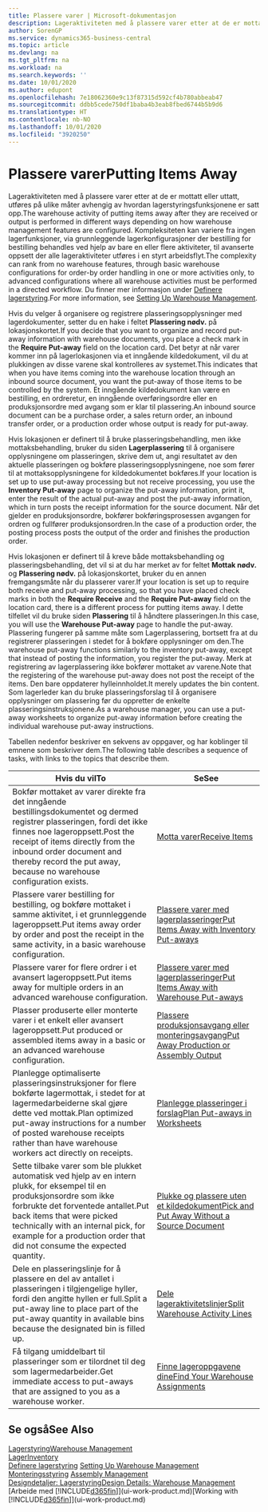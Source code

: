 ```yaml
---
title: Plassere varer | Microsoft-dokumentasjon
description: Lageraktiviteten med å plassere varer etter at de er mottatt eller uttatt, utføres på ulike måter avhengig av hvordan lagerstyringsfunksjonene er satt opp.
author: SorenGP
ms.service: dynamics365-business-central
ms.topic: article
ms.devlang: na
ms.tgt_pltfrm: na
ms.workload: na
ms.search.keywords: ''
ms.date: 10/01/2020
ms.author: edupont
ms.openlocfilehash: 7e18062360e9c13f87315d592cf4b780abbeab47
ms.sourcegitcommit: ddbb5cede750df1baba4b3eab8fbed6744b5b9d6
ms.translationtype: HT
ms.contentlocale: nb-NO
ms.lasthandoff: 10/01/2020
ms.locfileid: "3920250"
---
```

# <a name="putting-items-away"></a><span data-ttu-id="d6e90-103">Plassere varer</span><span class="sxs-lookup"><span data-stu-id="d6e90-103">Putting Items Away</span></span>
<span data-ttu-id="d6e90-104">Lageraktiviteten med å plassere varer etter at de er mottatt eller uttatt, utføres på ulike måter avhengig av hvordan lagerstyringsfunksjonene er satt opp.</span><span class="sxs-lookup"><span data-stu-id="d6e90-104">The warehouse activity of putting items away after they are received or output is performed in different ways depending on how warehouse management features are configured.</span></span> <span data-ttu-id="d6e90-105">Kompleksiteten kan variere fra ingen lagerfunksjoner, via grunnleggende lagerkonfigurasjoner der bestilling for bestilling behandles ved hjelp av bare en eller flere aktiviteter, til avanserte oppsett der alle lageraktiviteter utføres i en styrt arbeidsflyt.</span><span class="sxs-lookup"><span data-stu-id="d6e90-105">The complexity can rank from no warehouse features, through basic warehouse configurations for order-by order handling in one or more activities only, to advanced configurations where all warehouse activities must be performed in a directed workflow.</span></span> <span data-ttu-id="d6e90-106">Du finner mer informasjon under [Definere lagerstyring](warehouse-setup-warehouse.md).</span><span class="sxs-lookup"><span data-stu-id="d6e90-106">For more information, see [Setting Up Warehouse Management](warehouse-setup-warehouse.md).</span></span>

<span data-ttu-id="d6e90-107">Hvis du velger å organisere og registrere plasseringsopplysninger med lagerdokumenter, setter du en hake i feltet **Plassering nødv.** på lokasjonskortet.</span><span class="sxs-lookup"><span data-stu-id="d6e90-107">If you decide that you want to organize and record put-away information with warehouse documents, you place a check mark in the **Require Put-away** field on the location card.</span></span> <span data-ttu-id="d6e90-108">Det betyr at når varer kommer inn på lagerlokasjonen via et inngående kildedokument, vil du at plukkingen av disse varene skal kontrolleres av systemet.</span><span class="sxs-lookup"><span data-stu-id="d6e90-108">This indicates that when you have items coming into the warehouse location through an inbound source document, you want the put-away of those items to be controlled by the system.</span></span> <span data-ttu-id="d6e90-109">Et inngående kildedokument kan være en bestilling, en ordreretur, en inngående overføringsordre eller en produksjonsordre med avgang som er klar til plassering.</span><span class="sxs-lookup"><span data-stu-id="d6e90-109">An inbound source document can be a purchase order, a sales return order, an inbound transfer order, or a production order whose output is ready for put-away.</span></span>  

<span data-ttu-id="d6e90-110">Hvis lokasjonen er definert til å bruke plasseringsbehandling, men ikke mottaksbehandling, bruker du siden **Lagerplassering** til å organisere opplysningene om plasseringen, skrive dem ut, angi resultatet av den aktuelle plasseringen og bokføre plasseringsopplysningene, noe som fører til at mottaksopplysningene for kildedokumentet bokføres.</span><span class="sxs-lookup"><span data-stu-id="d6e90-110">If your location is set up to use put-away processing but not receive processing, you use the **Inventory Put-away** page to organize the put-away information, print it, enter the result of the actual put-away and post the put-away information, which in turn posts the receipt information for the source document.</span></span> <span data-ttu-id="d6e90-111">Når det gjelder en produksjonsordre, bokfører bokføringsprosessen avgangen for ordren og fullfører produksjonsordren.</span><span class="sxs-lookup"><span data-stu-id="d6e90-111">In the case of a production order, the posting process posts the output of the order and finishes the production order.</span></span>

<span data-ttu-id="d6e90-112">Hvis lokasjonen er definert til å kreve både mottaksbehandling og plasseringsbehandling, det vil si at du har merket av for feltet **Mottak nødv.** og **Plassering nødv.** på lokasjonskortet, bruker du en annen fremgangsmåte når du plasserer varer.</span><span class="sxs-lookup"><span data-stu-id="d6e90-112">If your location is set up to require both receive and put-away processing, so that you have placed check marks in both the **Require Receive** and the **Require Put-away** field on the location card, there is a different process for putting items away.</span></span> <span data-ttu-id="d6e90-113">I dette tilfellet vil du bruke siden **Plassering** til å håndtere plasseringen.</span><span class="sxs-lookup"><span data-stu-id="d6e90-113">In this case, you will use the **Warehouse Put-away** page to handle the put-away.</span></span> <span data-ttu-id="d6e90-114">Plassering fungerer på samme måte som Lagerplassering, bortsett fra at du registrerer plasseringen i stedet for å bokføre opplysninger om den.</span><span class="sxs-lookup"><span data-stu-id="d6e90-114">The warehouse put-away functions similarly to the inventory put-away, except that instead of posting the information, you register the put-away.</span></span> <span data-ttu-id="d6e90-115">Merk at registrering av lagerplassering ikke bokfører mottaket av varene.</span><span class="sxs-lookup"><span data-stu-id="d6e90-115">Note that the registering of the warehouse put-away does not post the receipt of the items.</span></span> <span data-ttu-id="d6e90-116">Den bare oppdaterer hylleinnholdet.</span><span class="sxs-lookup"><span data-stu-id="d6e90-116">It merely updates the bin content.</span></span> <span data-ttu-id="d6e90-117">Som lagerleder kan du bruke plasseringsforslag til å organisere opplysninger om plassering før du oppretter de enkelte plasseringsinstruksjonene.</span><span class="sxs-lookup"><span data-stu-id="d6e90-117">As a warehouse manager, you can use a put-away worksheets to organize put-away information before creating the individual warehouse put-away instructions.</span></span>

<span data-ttu-id="d6e90-118">Tabellen nedenfor beskriver en sekvens av oppgaver, og har koblinger til emnene som beskriver dem.</span><span class="sxs-lookup"><span data-stu-id="d6e90-118">The following table describes a sequence of tasks, with links to the topics that describe them.</span></span>   

|<span data-ttu-id="d6e90-119">**Hvis du vil**</span><span class="sxs-lookup"><span data-stu-id="d6e90-119">**To**</span></span>|<span data-ttu-id="d6e90-120">**Se**</span><span class="sxs-lookup"><span data-stu-id="d6e90-120">**See**</span></span>|  
|------------|-------------|  
|<span data-ttu-id="d6e90-121">Bokfør mottaket av varer direkte fra det inngående bestillingsdokumentet og dermed registrer plasseringen, fordi det ikke finnes noe lageroppsett.</span><span class="sxs-lookup"><span data-stu-id="d6e90-121">Post the receipt of items directly from the inbound order document and thereby record the put away, because no warehouse configuration exists.</span></span>|[<span data-ttu-id="d6e90-122">Motta varer</span><span class="sxs-lookup"><span data-stu-id="d6e90-122">Receive Items</span></span>](warehouse-how-receive-items.md)|  
|<span data-ttu-id="d6e90-123">Plassere varer bestilling for bestilling, og bokføre mottaket i samme aktivitet, i et grunnleggende lageroppsett.</span><span class="sxs-lookup"><span data-stu-id="d6e90-123">Put items away order by order and post the receipt in the same activity, in a basic warehouse configuration.</span></span>|[<span data-ttu-id="d6e90-124">Plassere varer med lagerplasseringer</span><span class="sxs-lookup"><span data-stu-id="d6e90-124">Put Items Away with Inventory Put-aways</span></span>](warehouse-how-to-put-items-away-with-inventory-put-aways.md)|  
|<span data-ttu-id="d6e90-125">Plassere varer for flere ordrer i et avansert lageroppsett.</span><span class="sxs-lookup"><span data-stu-id="d6e90-125">Put items away for multiple orders in an advanced warehouse configuration.</span></span>|[<span data-ttu-id="d6e90-126">Plassere varer med lagerplasseringer</span><span class="sxs-lookup"><span data-stu-id="d6e90-126">Put Items Away with Warehouse Put-aways</span></span>](warehouse-how-to-put-items-away-with-warehouse-put-aways.md)|  
|<span data-ttu-id="d6e90-127">Plasser produserte eller monterte varer i et enkelt eller avansert lageroppsett.</span><span class="sxs-lookup"><span data-stu-id="d6e90-127">Put produced or assembled items away in a basic or an advanced warehouse configuration.</span></span>|[<span data-ttu-id="d6e90-128">Plassere produksjonsavgang eller monteringsavgang</span><span class="sxs-lookup"><span data-stu-id="d6e90-128">Put Away Production or Assembly Output</span></span>](warehouse-how-to-put-away-production-output.md)|
|<span data-ttu-id="d6e90-129">Planlegge optimaliserte plasseringsinstruksjoner for flere bokførte lagermottak, i stedet for at lagermedarbeiderne skal gjøre dette ved mottak.</span><span class="sxs-lookup"><span data-stu-id="d6e90-129">Plan optimized put-away instructions for a number of posted warehouse receipts rather than have warehouse workers act directly on receipts.</span></span>|[<span data-ttu-id="d6e90-130">Planlegge plasseringer i forslag</span><span class="sxs-lookup"><span data-stu-id="d6e90-130">Plan Put-aways in Worksheets</span></span>](warehouse-how-to-plan-put-aways-in-worksheets.md)|  
|<span data-ttu-id="d6e90-131">Sette tilbake varer som ble plukket automatisk ved hjelp av en intern plukk, for eksempel til en produksjonsordre som ikke forbrukte det forventede antallet.</span><span class="sxs-lookup"><span data-stu-id="d6e90-131">Put back items that were picked technically with an internal pick, for example for a production order that did not consume the expected quantity.</span></span>|[<span data-ttu-id="d6e90-132">Plukke og plassere uten et kildedokument</span><span class="sxs-lookup"><span data-stu-id="d6e90-132">Pick and Put Away Without a Source Document</span></span>](warehouse-how-to-create-put-aways-from-internal-put-aways.md)|
|<span data-ttu-id="d6e90-133">Dele en plasseringslinje for å plassere en del av antallet i plasseringen i tilgjengelige hyller, fordi den angitte hyllen er full.</span><span class="sxs-lookup"><span data-stu-id="d6e90-133">Split a put-away line to place part of the put-away quantity in available bins because the designated bin is filled up.</span></span>|[<span data-ttu-id="d6e90-134">Dele lageraktivitetslinjer</span><span class="sxs-lookup"><span data-stu-id="d6e90-134">Split Warehouse Activity Lines</span></span>](warehouse-how-to-split-warehouse-activity-lines.md)|
|<span data-ttu-id="d6e90-135">Få tilgang umiddelbart til plasseringer som er tilordnet til deg som lagermedarbeider.</span><span class="sxs-lookup"><span data-stu-id="d6e90-135">Get immediate access to put-aways that are assigned to you as a warehouse worker.</span></span>|[<span data-ttu-id="d6e90-136">Finne lageroppgavene dine</span><span class="sxs-lookup"><span data-stu-id="d6e90-136">Find Your Warehouse Assignments</span></span>](warehouse-how-to-find-your-warehouse-assignments.md)|    

## <a name="see-also"></a><span data-ttu-id="d6e90-137">Se også</span><span class="sxs-lookup"><span data-stu-id="d6e90-137">See Also</span></span>  
[<span data-ttu-id="d6e90-138">Lagerstyring</span><span class="sxs-lookup"><span data-stu-id="d6e90-138">Warehouse Management</span></span>](warehouse-manage-warehouse.md)  
[<span data-ttu-id="d6e90-139">Lager</span><span class="sxs-lookup"><span data-stu-id="d6e90-139">Inventory</span></span>](inventory-manage-inventory.md)  
<span data-ttu-id="d6e90-140">[Definere lagerstyring](warehouse-setup-warehouse.md)   </span><span class="sxs-lookup"><span data-stu-id="d6e90-140">[Setting Up Warehouse Management](warehouse-setup-warehouse.md)   </span></span>  
<span data-ttu-id="d6e90-141">[Monteringsstyring](assembly-assemble-items.md)  </span><span class="sxs-lookup"><span data-stu-id="d6e90-141">[Assembly Management](assembly-assemble-items.md)  </span></span>  
[<span data-ttu-id="d6e90-142">Designdetaljer: Lagerstyring</span><span class="sxs-lookup"><span data-stu-id="d6e90-142">Design Details: Warehouse Management</span></span>](design-details-warehouse-management.md)  
<span data-ttu-id="d6e90-143">[Arbeide med [!INCLUDE[d365fin](includes/d365fin_md.md)]](ui-work-product.md)</span><span class="sxs-lookup"><span data-stu-id="d6e90-143">[Working with [!INCLUDE[d365fin](includes/d365fin_md.md)]](ui-work-product.md)</span></span>  
